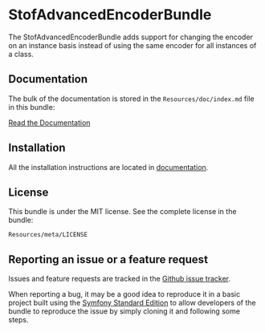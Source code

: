 StofAdvancedEncoderBundle
=========================

The StofAdvancedEncoderBundle adds support for changing the encoder on an
instance basis instead of using the same encoder for all instances of a class.

Documentation
-------------

The bulk of the documentation is stored in the `Resources/doc/index.md`
file in this bundle:

[Read the Documentation](https://github.com/stof/StofAdvancedEncoderBundle/blob/master/Resources/doc/index.md)

Installation
------------

All the installation instructions are located in [documentation](https://github.com/stof/StofAdvancedEncoderBundle/blob/master/Resources/doc/index.md).

License
-------

This bundle is under the MIT license. See the complete license in the bundle:

    Resources/meta/LICENSE

Reporting an issue or a feature request
---------------------------------------

Issues and feature requests are tracked in the [Github issue tracker](https://github.com/stof/StofAdvancedEncoderBundle/issues).

When reporting a bug, it may be a good idea to reproduce it in a basic project
built using the [Symfony Standard Edition](https://github.com/symfony/symfony-standard)
to allow developers of the bundle to reproduce the issue by simply cloning it
and following some steps.
